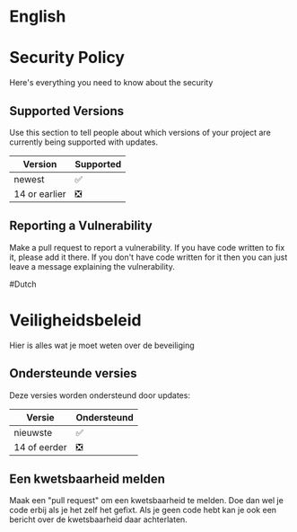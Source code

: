 # English
# Security Policy
Here's everything you need to know about the security
## Supported Versions

Use this section to tell people about which versions of your project are
currently being supported with updates.

| Version | Supported          |
| ------- | ------------------ |
| newest  | :white_check_mark: |
| 14 or earlier | ❎ |

## Reporting a Vulnerability

Make a pull request to report a vulnerability.
If you have code written to fix it, please add it there.
If you don't have code written for it then you can just leave a message explaining the vulnerability.

#Dutch
# Veiligheidsbeleid
Hier is alles wat je moet weten over de beveiliging
## Ondersteunde versies

Deze versies worden ondersteund door updates:

| Versie | Ondersteund |
| ------- | ------------------ |
| nieuwste| :white_check_mark: |
| 14 of eerder | ❎ |


## Een kwetsbaarheid melden

Maak een "pull request" om een kwetsbaarheid te melden.
Doe dan wel je code erbij als je het zelf het gefixt.
Als je geen code hebt kan je ook een bericht over de kwetsbaarheid daar achterlaten.
